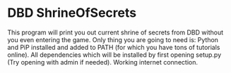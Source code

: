 # DBD ShrineOfSecrets
 This program will print you out current shrine of secrets from DBD without you even entering the game.
 Only thing you are going to need is:
    Python and PiP installed and added to PATH (for which you have tons of tutorials online).
    All dependencies which will be installed by first opening setup.py (Try opening with admin if needed).
    Working internet connection.
